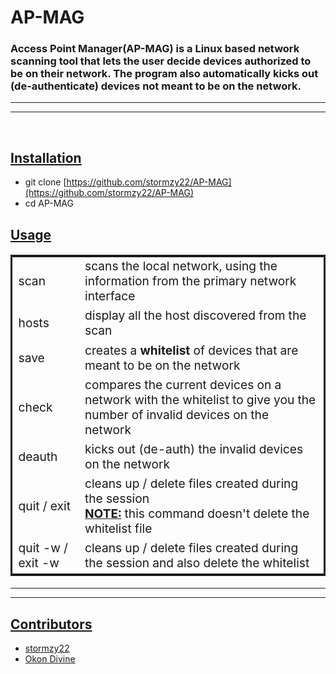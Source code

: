 # AP-MAG

### **Access Point Manager(AP-MAG)** is a **Linux based** network scanning tool that lets the user decide devices authorized to be on their network. The program also automatically kicks out (de-authenticate) devices not meant to be on the network.
---
---
<br/>
<h2><u>Installation</u></h2>

- git clone [https://github.com/stormzy22/AP-MAG](https://github.com/stormzy22/AP-MAG)
- cd AP-MAG

<h2><u>Usage</u></h2>

<table style="border: 3px solid; font-size:1.2rem">
<tr>
<td>scan</td>
<td>scans the local network, using the information from the primary network interface</td>
</tr>
<tr>
<td>hosts</td>
<td>display all the host discovered from the scan</td>
</tr>
<tr>
<td>save</td>
<td>creates a <b>whitelist</b> of devices that are meant to be on the network</td>
</tr>
<tr>
<td>check</td>
<td>compares the current devices on a network with the whitelist to give you the number of invalid devices on the network</td>
</tr>
<tr>
<td>deauth</td>
<td>
kicks out (de-auth) the invalid devices on the network
</td>
</tr>
<tr>
<td>quit / exit</td>
<td>cleans up / delete files created during the session <br/>
<u><b>NOTE:</b></u>&nbsp;this command doesn't delete the whitelist file
</td>
</tr>
<tr>
<td>quit -w / exit -w</td>
<td>cleans up / delete files created during the session and also delete the whitelist</td>
</tr>
</table>

---
---

<h2><u>Contributors</u></h2>

- [stormzy22](https://github.com/stormzy22)
- [Okon Divine](https://github.com/Okon-Divine)